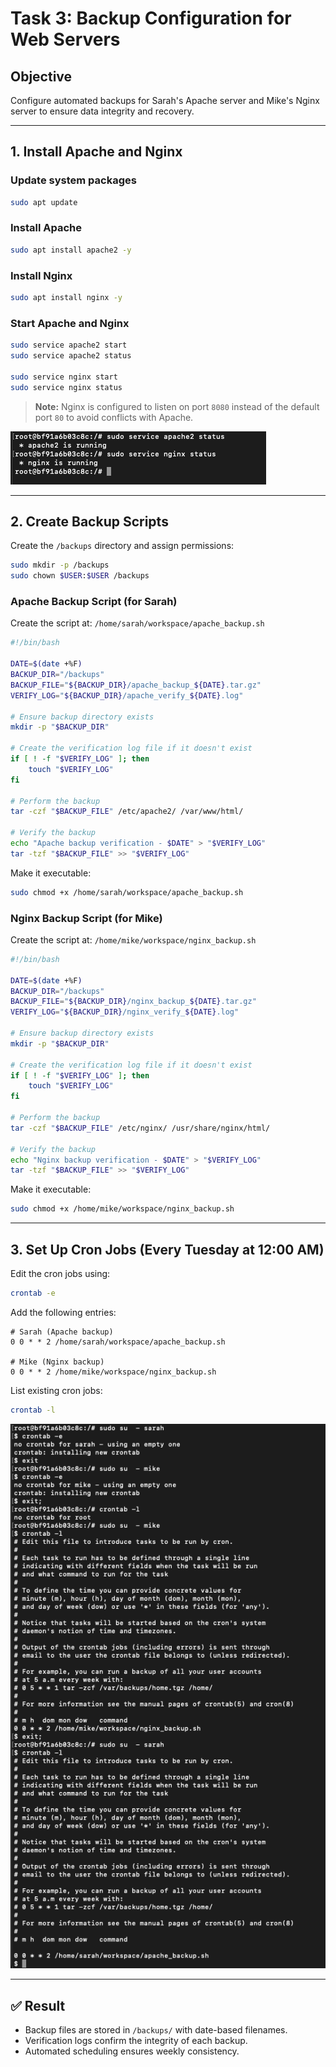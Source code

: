 
# Task 3: Backup Configuration for Web Servers

## Objective
Configure automated backups for Sarah's Apache server and Mike's Nginx server to ensure data integrity and recovery.

---

## 1. Install Apache and Nginx

### Update system packages
```bash
sudo apt update
```

### Install Apache
```bash
sudo apt install apache2 -y
```

### Install Nginx
```bash
sudo apt install nginx -y
```

### Start Apache and Nginx
```bash
sudo service apache2 start
sudo service apache2 status

sudo service nginx start
sudo service nginx status
```

> **Note:** Nginx is configured to listen on port `8080` instead of the default port `80` to avoid conflicts with Apache.

![Apache and Nginx Status](output/task-3/service-running-status.png)

---

## 2. Create Backup Scripts

Create the `/backups` directory and assign permissions:
```bash
sudo mkdir -p /backups
sudo chown $USER:$USER /backups
```

### Apache Backup Script (for Sarah)
Create the script at: `/home/sarah/workspace/apache_backup.sh`

```bash
#!/bin/bash

DATE=$(date +%F)
BACKUP_DIR="/backups"
BACKUP_FILE="${BACKUP_DIR}/apache_backup_${DATE}.tar.gz"
VERIFY_LOG="${BACKUP_DIR}/apache_verify_${DATE}.log"

# Ensure backup directory exists
mkdir -p "$BACKUP_DIR"

# Create the verification log file if it doesn't exist
if [ ! -f "$VERIFY_LOG" ]; then
    touch "$VERIFY_LOG"
fi

# Perform the backup
tar -czf "$BACKUP_FILE" /etc/apache2/ /var/www/html/

# Verify the backup
echo "Apache backup verification - $DATE" > "$VERIFY_LOG"
tar -tzf "$BACKUP_FILE" >> "$VERIFY_LOG"
```

Make it executable:
```bash
sudo chmod +x /home/sarah/workspace/apache_backup.sh
```

### Nginx Backup Script (for Mike)
Create the script at: `/home/mike/workspace/nginx_backup.sh`

```bash
#!/bin/bash

DATE=$(date +%F)
BACKUP_DIR="/backups"
BACKUP_FILE="${BACKUP_DIR}/nginx_backup_${DATE}.tar.gz"
VERIFY_LOG="${BACKUP_DIR}/nginx_verify_${DATE}.log"

# Ensure backup directory exists
mkdir -p "$BACKUP_DIR"

# Create the verification log file if it doesn't exist
if [ ! -f "$VERIFY_LOG" ]; then
    touch "$VERIFY_LOG"
fi

# Perform the backup
tar -czf "$BACKUP_FILE" /etc/nginx/ /usr/share/nginx/html/

# Verify the backup
echo "Nginx backup verification - $DATE" > "$VERIFY_LOG"
tar -tzf "$BACKUP_FILE" >> "$VERIFY_LOG"
```

Make it executable:
```bash
sudo chmod +x /home/mike/workspace/nginx_backup.sh
```

---

## 3. Set Up Cron Jobs (Every Tuesday at 12:00 AM)

Edit the cron jobs using:
```bash
crontab -e
```

Add the following entries:
```cron
# Sarah (Apache backup)
0 0 * * 2 /home/sarah/workspace/apache_backup.sh

# Mike (Nginx backup)
0 0 * * 2 /home/mike/workspace/nginx_backup.sh
```

List existing cron jobs:
```bash
crontab -l
```

![Cron Job Setup](output/task-3/cron-output.png)

---

## ✅ Result
- Backup files are stored in `/backups/` with date-based filenames.
- Verification logs confirm the integrity of each backup.
- Automated scheduling ensures weekly consistency.
